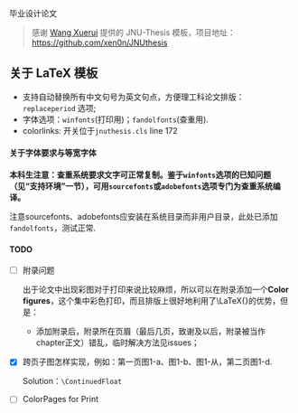 毕业设计论文

> 感谢 [Wang Xuerui](https://github.com/xen0n) 提供的 JNU-Thesis 模板，项目地址：https://github.com/xen0n/JNUthesis
>

## 关于 LaTeX 模板

* 支持自动替换所有中文句号为英文句点，方便理工科论文排版：`replaceperiod` 选项;
* 字体选项：`winfonts`(打印用)；`fandolfonts`(查重用).
* colorlinks: 开关位于`jnuthesis.cls` line 172 


#### 关于字体要求与等宽字体

**本科生注意：查重系统要求文字可正常复制。鉴于`winfonts`选项的已知问题（见“支持环境”一节），可用`sourcefonts`或`adobefonts`选项专门为查重系统编译。**

注意sourcefonts、adobefonts应安装在系统目录而非用户目录，此处已添加`fandolfonts`，测试正常.


#### TODO

- [ ] 附录问题

  出于论文中出现彩图对于打印来说比较麻烦，所以可以在附录添加一个**Color figures**，这个集中彩色打印，而且排版上很好地利用了\LaTeX{}​的优势，但是：

  + 添加附录后，附录所在页眉（最后几页，致谢及以后，附录被当作chapter正文）错乱，临时解决方法见issues；

- [x] 跨页子图怎样实现，例如：第一页图1-a、图1-b、图1-从，第二页图1-d.

  Solution：`\ContinuedFloat`

- [ ] ColorPages for Print


